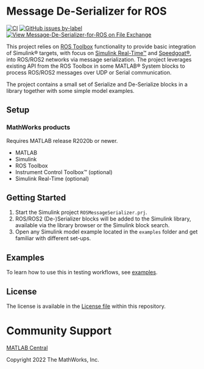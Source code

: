 # Message De-Serializer for ROS
[![CI](https://github.com/mathworks/Message-De-Serializer-for-ROS/actions/workflows/main.yml/badge.svg)](https://github.com/mathworks/Message-De-Serializer-for-ROS/actions/workflows/main.yml) [![GitHub issues by-label](https://img.shields.io/github/issues-raw/mathworks/Message-De-Serializer-for-ROS/bug)](https://github.com/mathworks/Message-De-Serializer-for-ROS/issues?q=is%3Aissue+is%3Aopen+label%3Abug) [![View Message-De-Serializer-for-ROS on File Exchange](https://www.mathworks.com/matlabcentral/images/matlab-file-exchange.svg)](https://www.mathworks.com/matlabcentral/fileexchange/105815-message-de-serializer-for-ros)

This project relies on [ROS Toolbox](https://www.mathworks.com/products/ros.html) functionality to provide basic integration of Simulink® targets, with focus on [Simulink Real-Time™](https://www.mathworks.com/products/simulink-real-time.html) and [Speedgoat®](https://www.speedgoat.com), into ROS/ROS2 networks via message serialization. The project leverages existing API from the ROS Toolbox in some MATLAB® System blocks to process ROS/ROS2 messages over UDP or Serial communication.

The project contains a small set of Serialize and De-Serialize blocks in a library together with some simple model examples.

## Setup
### MathWorks products
Requires MATLAB release R2020b or newer.
- MATLAB
- Simulink
- ROS Toolbox
- Instrument Control Toolbox™ (optional)
- Simulink Real-Time (optional)

## Getting Started
1. Start the Simulink project `ROSMessageSerializer.prj`.
2. ROS/ROS2 (De-)Serializer blocks will be added to the Simulink library, available via the library browser or the Simulink block search.
3. Open any Simulink model example located in the `examples` folder and get familiar with different set-ups.

## Examples
To learn how to use this in testing workflows, see [examples](examples).

## License
The license is available in the [License file](license.txt) within this repository.

# Community Support
[MATLAB Central](https://www.mathworks.com/matlabcentral)

Copyright 2022 The MathWorks, Inc.

